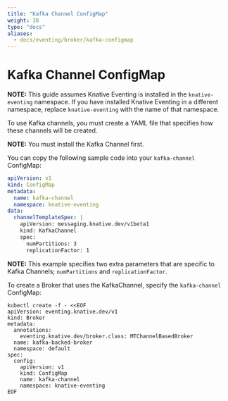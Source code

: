 ```yaml
---
title: "Kafka Channel ConfigMap"
weight: 30
type: "docs"
aliases:
  - docs/eventing/broker/kafka-configmap
---
```


# Kafka Channel ConfigMap

**NOTE:** This guide assumes Knative Eventing is installed in the `knative-eventing`
namespace. If you have installed Knative Eventing in a different namespace, replace
`knative-eventing` with the name of that namespace.

To use Kafka channels, you must create a YAML file that specifies how these
channels will be created.

**NOTE:** You must install the Kafka Channel first.

You can copy the following sample code into your `kafka-channel` ConfigMap:

```yaml
apiVersion: v1
kind: ConfigMap
metadata:
  name: kafka-channel
  namespace: knative-eventing
data:
  channelTemplateSpec: |
    apiVersion: messaging.knative.dev/v1beta1
    kind: KafkaChannel
    spec:
      numPartitions: 3
      replicationFactor: 1
```

**NOTE:** This example specifies two extra parameters that are specific to Kafka
Channels; `numPartitions` and `replicationFactor`.

To create a Broker that uses the KafkaChannel, specify the `kafka-channel` ConfigMap:

```shell
kubectl create -f - <<EOF
apiVersion: eventing.knative.dev/v1
kind: Broker
metadata:
  annotations:
    eventing.knative.dev/broker.class: MTChannelBasedBroker
  name: kafka-backed-broker
  namespace: default
spec:
  config:
    apiVersion: v1
    kind: ConfigMap
    name: kafka-channel
    namespace: knative-eventing
EOF
```
